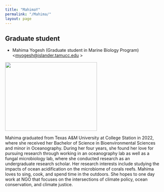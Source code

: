 ```yaml
---
title: "MahimaY"
permalink: "/Mahima/"
layout: page
---
```


## Graduate student

- Mahima Yogesh (Graduate student in Marine Biology Program) <myogesh@islander.tamucc.edu >

<img src="https://sites.duke.edu/yajuanlin/files/2023/05/MY_profile-photo.png" width="300" height="225"/> 

Mahima graduated from Texas A&M University at College Station in 2022, where she received her Bachelor of Science in Bioenvironmental Sciences and minor in Oceanography. During her four years, she found her love for pursuing research through working in an oceanography lab as well as a fungal microbiology lab, where she conducted research as an undergraduate research scholar. Her research interests include studying the impacts of ocean acidification on the microbiome of corals reefs. Mahima loves to sing, cook, and spend time in the outdoors. She hopes to one day work at NGO that focuses on the intersections of climate policy, ocean conservation, and climate justice.
